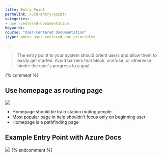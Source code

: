 ```yaml
---
title: Entry Point
permalink: /ucd-entry-point/
categories:
- user-centered-documentation
keywords:
course: "User-Centered Documentation"
jtype: notes_user_centered_doc_principles

---
```


> The entry point to your system should orient users and allow them to easily get started. Avoid barriers that block, confuse, or otherwise hinder the user's progress to a goal.

{% comment %}
## Use homepage as routing page

<a href="https://www.flickr.com/photos/nathancongleton/14806700660/"><img src="/user_centered_doc/media/rasters/trainstation.jpg"/></a>

* Homepage should be train station routing people
* Most popular page in help shouldn't focus only on beginning user
* Homepage is a pathfinding page

## Example Entry Point with Azure Docs

<a href="https://docs.microsoft.com/en-us/"><img src="/user_centered_doc/media/rasters/azurehomepage.png"/></a>
{% endcomment %}